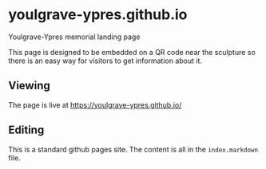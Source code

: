 # youlgrave-ypres.github.io

Youlgrave-Ypres memorial landing page

This page is designed to be embedded on a QR code near the sculpture so there is an easy way for visitors to get information about it.

## Viewing

The page is live at https://youlgrave-ypres.github.io/

## Editing

This is a standard github pages site. The content is all in the `index.markdown` file.
